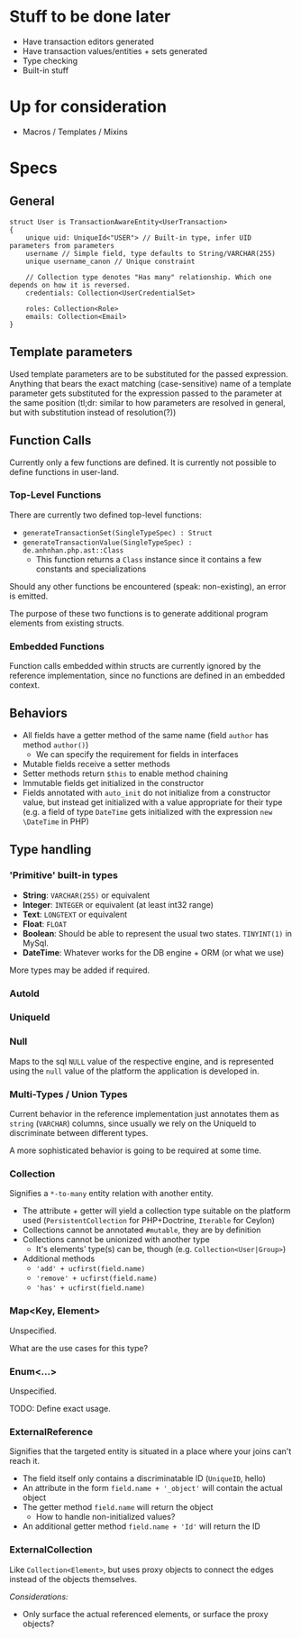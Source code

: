 
Stuff to be done later
======================

* Have transaction editors generated
* Have transaction values/entities + sets generated
* Type checking
* Built-in stuff

Up for consideration
====================

* Macros / Templates / Mixins

Specs
=====

General
-------

```
struct User is TransactionAwareEntity<UserTransaction>
{
    unique uid: UniqueId<"USER"> // Built-in type, infer UID parameters from parameters
    username // Simple field, type defaults to String/VARCHAR(255)
    unique username_canon // Unique constraint

    // Collection type denotes "Has many" relationship. Which one depends on how it is reversed.
    credentials: Collection<UserCredentialSet>

    roles: Collection<Role>
    emails: Collection<Email>
}
```

Template parameters
-------------------

Used template parameters are to be substituted for the passed expression. Anything that bears the exact matching (case-sensitive) name of a template parameter gets substituted for the expression passed to the parameter at the same position (tl;dr: similar to how parameters are resolved in general, but with substitution instead of resolution(?))

Function Calls
--------------

Currently only a few functions are defined. It is currently not possible to define functions in user-land.

### Top-Level Functions

There are currently two defined top-level functions:

 - `generateTransactionSet(SingleTypeSpec) : Struct`
 - `generateTransactionValue(SingleTypeSpec) : de.anhnhan.php.ast::Class`
   - This function returns a `Class` instance since it contains a few constants and specializations

Should any other functions be encountered (speak: non-existing), an error is emitted.

The purpose of these two functions is to generate additional program elements from existing structs.

### Embedded Functions

Function calls embedded within structs are currently ignored by the reference implementation, since no functions are defined in an embedded context.

Behaviors
---------

* All fields have a getter method of the same name (field `author` has method `author()`)
  * We can specify the requirement for fields in interfaces
* Mutable fields receive a setter methods
* Setter methods return `$this` to enable method chaining
* Immutable fields get initialized in the constructor
* Fields annotated with `auto_init` do not initialize from a constructor value, but instead get initialized with a value appropriate for their type (e.g. a field of type `DateTime` gets initialized with the expression `new \DateTime` in PHP)

Type handling
---------------

### 'Primitive' built-in types

- **String**: `VARCHAR(255)` or equivalent
- **Integer**: `INTEGER` or equivalent (at least int32 range)
- **Text**: `LONGTEXT` or equivalent
- **Float**: `FLOAT`
- **Boolean**: Should be able to represent the usual two states. `TINYINT(1)` in MySql.
- **DateTime**: Whatever works for the DB engine + ORM (or what we use)

More types may be added if required.

### AutoId

### UniqueId

### Null

Maps to the sql `NULL` value of the respective engine, and is represented using the `null` value of the platform the application is developed in.

### Multi-Types / Union Types

Current behavior in the reference implementation just annotates them as `string` (`VARCHAR`) columns, since usually we rely on the UniqueId to discriminate between different types.

A more sophisticated behavior is going to be required at some time.

### Collection<Element>

Signifies a `*-to-many` entity relation with another entity.

* The attribute + getter will yield a collection type suitable on the platform used (`PersistentCollection` for PHP+Doctrine, `Iterable` for Ceylon)
* Collections cannot be annotated `#mutable`, they are by definition
* Collections cannot be unionized with another type
  * It's elements' type(s) can be, though (e.g. `Collection<User|Group>`)
* Additional methods
  * `'add' + ucfirst(field.name)`
  * `'remove' + ucfirst(field.name)`
  * `'has' + ucfirst(field.name)`

### Map<Key, Element>

Unspecified.

What are the use cases for this type?

### Enum<...>

Unspecified.

TODO: Define exact usage.

### ExternalReference<Element>

Signifies that the targeted entity is situated in a place where your joins can't reach it.

* The field itself only contains a discriminatable ID (`UniqueID`, hello)
* An attribute in the form `field.name + '_object'` will contain the actual object
* The getter method `field.name` will return the object
  * How to handle non-initialized values?
* An additional getter method `field.name + 'Id'` will return the ID

### ExternalCollection<Element>

Like `Collection<Element>`, but uses proxy objects to connect the edges instead of the objects themselves.

*Considerations:*

* Only surface the actual referenced elements, or surface the proxy objects?
